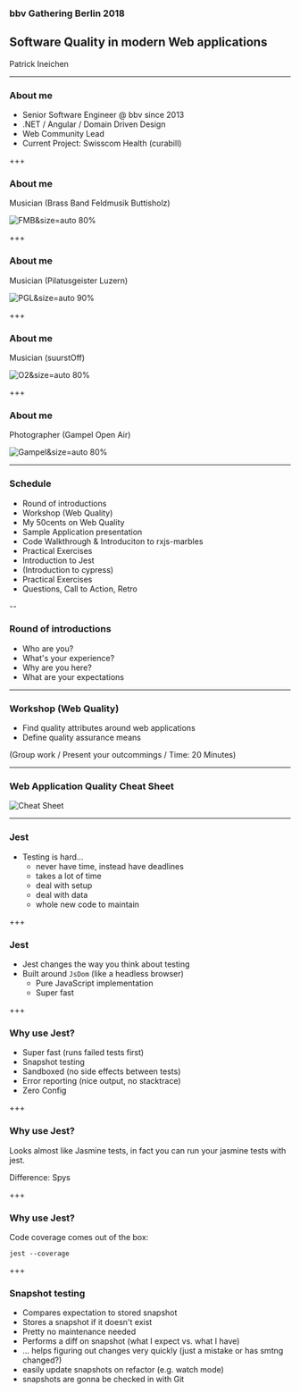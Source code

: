 ### bbv Gathering Berlin 2018

## Software Quality in modern Web applications

Patrick Ineichen

---

### About me

- Senior Software Engineer @ bbv since 2013
- .NET / Angular / Domain Driven Design
- Web Community Lead
- Current Project: Swisscom Health (curabill)

+++

### About me

Musician (Brass Band Feldmusik Buttisholz)

![FMB](assets/fmb.jpg)&size=auto 80%

+++

### About me

Musician (Pilatusgeister Luzern)

![PGL](assets/pgl.jpg)&size=auto 90%

+++

### About me

Musician (suurstOff)

![O2](assets/o2.jpg)&size=auto 80%

+++

### About me

Photographer (Gampel Open Air)

![Gampel](assets/gampel.jpg)&size=auto 80%

---

### Schedule

- Round of introductions
- Workshop (Web Quality)
- My 50cents on Web Quality
- Sample Application presentation
- Code Walkthrough & Introduciton to rxjs-marbles
- Practical Exercises
- Introduction to Jest
- (Introduction to cypress)
- Practical Exercises
- Questions, Call to Action, Retro

--

### Round of introductions

- Who are you?
- What's your experience?
- Why are you here?
- What are your expectations

---

### Workshop (Web Quality)

- Find quality attributes around web applications
- Define quality assurance means

(Group work / Present your outcommings / Time: 20 Minutes)

---

### Web Application Quality Cheat Sheet

![Cheat Sheet](assets/CheatSheet.jpg)

---

### Jest

- Testing is hard...
    - never have time, instead have deadlines
    - takes a lot of time
    - deal with setup
    - deal with data
    - whole new code to maintain

+++

### Jest

- Jest changes the way you think about testing
- Built around `JsDom` (like a headless browser)
    - Pure JavaScript implementation
    - Super fast

+++

### Why use Jest?

- Super fast (runs failed tests first)
- Snapshot testing
- Sandboxed (no side effects between tests)
- Error reporting (nice output, no stacktrace)
- Zero Config

+++

### Why use Jest?

Looks almost like Jasmine tests, in fact you can run your jasmine tests with jest.

Difference: Spys

+++

### Why use Jest?

Code coverage comes out of the box:

`jest --coverage`

+++

### Snapshot testing

- Compares expectation to stored snapshot
- Stores a snapshot if it doesn't exist
- Pretty no maintenance needed
- Performs a diff on snapshot (what I expect vs. what I have)
- ... helps figuring out changes very quickly (just a mistake or has smtng changed?)
- easily update snapshots on refactor (e.g. watch mode)
- snapshots are gonna be checked in with Git